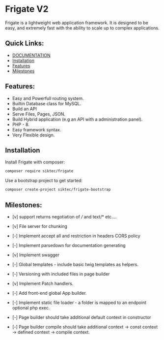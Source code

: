 # Frigate V2

Frigate is a lightweight web application framework. It is designed to be easy, and extremely fast with the ability to scale up to complex applications.

## Quick Links:
- [DOCUMENTATION](https://siktec-lab.github.io/frigate/)
- [Installation](#installation)
- [Features](#features)
- [Milestones](#future-milestones)


## Features:
- Easy and Powerfull routing system.
- Builtin Database class for MySQL.
- Build an API
- Serve Files, Pages, JSON.
- Build Hybrid application (e.g an API with a administration panel).
- PHP - 8.
- Easy framework syntax.
- Very Flexible design.

## Installation

Install Frigate with composer:

```bash
composer require siktec/frigate
```

Use a bootstrap project to get started:

```bash
composer create-project siktec/frigate-bootstrap
```

## Milestones:
- [v] support returns negotiation of */* and text/* etc....

- [v] File server for chunking

- [-] Implement accept all and restriction in headers CORS policy 

- [-] Implement parsedown for documentation generating

- [v] Implement swagger

- [-] Global templates - include basic twig templates as helpers.

- [-] Versioning with included files in page builder

- [v] Implement Patch handlers.

- [-] Add front-end global App builder.

- [-] Implement static file loader - a folder is mapped to an endpoint optional php exec.

- [-] Page builder should take additional default context in constructor

- [-] Page builder compile should take additional context -> const context -> defined context -> compile context.
